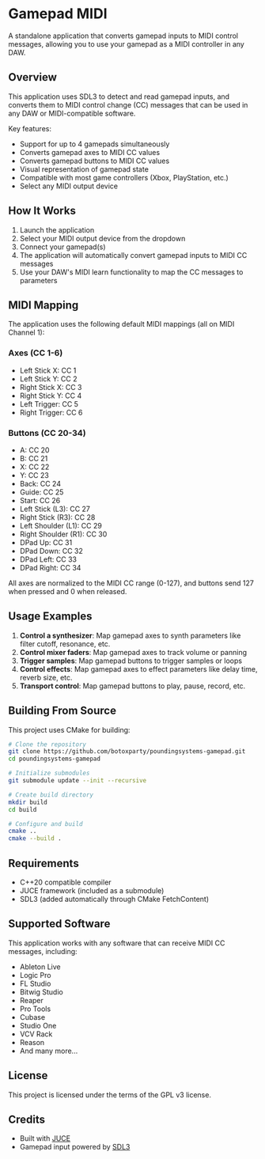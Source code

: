 # Gamepad MIDI

A standalone application that converts gamepad inputs to MIDI control messages, allowing you to use your gamepad as a MIDI controller in any DAW.

## Overview

This application uses SDL3 to detect and read gamepad inputs, and converts them to MIDI control change (CC) messages that can be used in any DAW or MIDI-compatible software.

Key features:
- Support for up to 4 gamepads simultaneously
- Converts gamepad axes to MIDI CC values
- Converts gamepad buttons to MIDI CC values
- Visual representation of gamepad state
- Compatible with most game controllers (Xbox, PlayStation, etc.)
- Select any MIDI output device

## How It Works

1. Launch the application
2. Select your MIDI output device from the dropdown
3. Connect your gamepad(s)
4. The application will automatically convert gamepad inputs to MIDI CC messages
5. Use your DAW's MIDI learn functionality to map the CC messages to parameters

## MIDI Mapping

The application uses the following default MIDI mappings (all on MIDI Channel 1):

### Axes (CC 1-6)
- Left Stick X: CC 1
- Left Stick Y: CC 2
- Right Stick X: CC 3
- Right Stick Y: CC 4
- Left Trigger: CC 5
- Right Trigger: CC 6

### Buttons (CC 20-34)
- A: CC 20
- B: CC 21
- X: CC 22
- Y: CC 23
- Back: CC 24
- Guide: CC 25
- Start: CC 26
- Left Stick (L3): CC 27
- Right Stick (R3): CC 28
- Left Shoulder (L1): CC 29
- Right Shoulder (R1): CC 30
- DPad Up: CC 31
- DPad Down: CC 32
- DPad Left: CC 33
- DPad Right: CC 34

All axes are normalized to the MIDI CC range (0-127), and buttons send 127 when pressed and 0 when released.

## Usage Examples

1. **Control a synthesizer**: Map gamepad axes to synth parameters like filter cutoff, resonance, etc.
2. **Control mixer faders**: Map gamepad axes to track volume or panning
3. **Trigger samples**: Map gamepad buttons to trigger samples or loops
4. **Control effects**: Map gamepad axes to effect parameters like delay time, reverb size, etc.
5. **Transport control**: Map gamepad buttons to play, pause, record, etc.

## Building From Source

This project uses CMake for building:

```bash
# Clone the repository
git clone https://github.com/botoxparty/poundingsystems-gamepad.git
cd poundingsystems-gamepad

# Initialize submodules
git submodule update --init --recursive

# Create build directory
mkdir build
cd build

# Configure and build
cmake ..
cmake --build .
```

## Requirements

- C++20 compatible compiler
- JUCE framework (included as a submodule)
- SDL3 (added automatically through CMake FetchContent)

## Supported Software

This application works with any software that can receive MIDI CC messages, including:
- Ableton Live
- Logic Pro
- FL Studio
- Bitwig Studio
- Reaper
- Pro Tools
- Cubase
- Studio One
- VCV Rack
- Reason
- And many more...

## License

This project is licensed under the terms of the GPL v3 license.

## Credits

- Built with [JUCE](https://juce.com/)
- Gamepad input powered by [SDL3](https://www.libsdl.org/)
